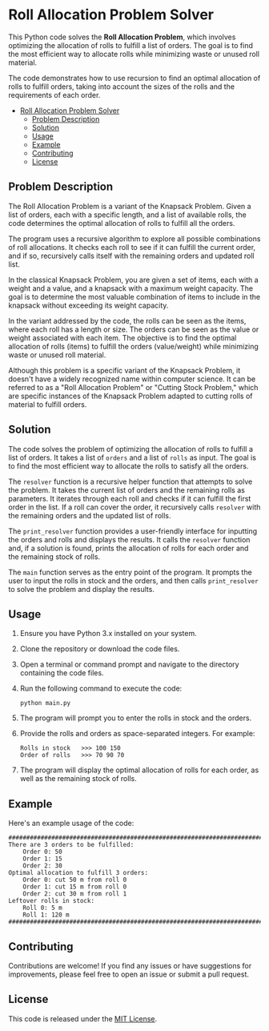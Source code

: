 
# Roll Allocation Problem Solver

This Python code solves the **Roll Allocation Problem**, which involves optimizing the allocation of rolls to fulfill a list of orders. The goal is to find the most efficient way to allocate rolls while minimizing waste or unused roll material.

The code demonstrates how to use recursion to find an optimal allocation of rolls to fulfill orders, taking into account the sizes of the rolls and the requirements of each order.

- [Roll Allocation Problem Solver](#roll-allocation-problem-solver)
  - [Problem Description](#problem-description)
  - [Solution](#solution)
  - [Usage](#usage)
  - [Example](#example)
  - [Contributing](#contributing)
  - [License](#license)


## Problem Description

The Roll Allocation Problem is a variant of the Knapsack Problem. Given a list of orders, each with a specific length, and a list of available rolls, the code determines the optimal allocation of rolls to fulfill all the orders.

The program uses a recursive algorithm to explore all possible combinations of roll allocations. It checks each roll to see if it can fulfill the current order, and if so, recursively calls itself with the remaining orders and updated roll list.

In the classical Knapsack Problem, you are given a set of items, each with a weight and a value, and a knapsack with a maximum weight capacity. The goal is to determine the most valuable combination of items to include in the knapsack without exceeding its weight capacity.

In the variant addressed by the code, the rolls can be seen as the items, where each roll has a length or size. The orders can be seen as the value or weight associated with each item. The objective is to find the optimal allocation of rolls (items) to fulfill the orders (value/weight) while minimizing waste or unused roll material.

Although this problem is a specific variant of the Knapsack Problem, it doesn't have a widely recognized name within computer science. It can be referred to as a "Roll Allocation Problem" or "Cutting Stock Problem," which are specific instances of the Knapsack Problem adapted to cutting rolls of material to fulfill orders.

## Solution

The code solves the problem of optimizing the allocation of rolls to fulfill a list of orders. It takes a list of `orders` and a list of `rolls` as input. The goal is to find the most efficient way to allocate the rolls to satisfy all the orders.

The `resolver` function is a recursive helper function that attempts to solve the problem. It takes the current list of orders and the remaining rolls as parameters. It iterates through each roll and checks if it can fulfill the first order in the list. If a roll can cover the order, it recursively calls `resolver` with the remaining orders and the updated list of rolls.

The `print_resolver` function provides a user-friendly interface for inputting the orders and rolls and displays the results. It calls the `resolver` function and, if a solution is found, prints the allocation of rolls for each order and the remaining stock of rolls.

The `main` function serves as the entry point of the program. It prompts the user to input the rolls in stock and the orders, and then calls `print_resolver` to solve the problem and display the results.





## Usage

1. Ensure you have Python 3.x installed on your system.
2. Clone the repository or download the code files.
3. Open a terminal or command prompt and navigate to the directory containing the code files.
4. Run the following command to execute the code:

   ```shell
   python main.py
   ```

5. The program will prompt you to enter the rolls in stock and the orders.
6. Provide the rolls and orders as space-separated integers. For example:

   ```shell
   Rolls in stock   >>> 100 150
   Order of rolls   >>> 70 90 70
   ```

7. The program will display the optimal allocation of rolls for each order, as well as the remaining stock of rolls.

## Example

Here's an example usage of the code:

```shell
################################################################################
There are 3 orders to be fulfilled:
    Order 0: 50
    Order 1: 15
    Order 2: 30
Optimal allocation to fulfill 3 orders:
    Order 0: cut 50 m from roll 0
    Order 1: cut 15 m from roll 0
    Order 2: cut 30 m from roll 1
Leftover rolls in stock:
    Roll 0: 5 m
    Roll 1: 120 m
################################################################################

```

## Contributing

Contributions are welcome! If you find any issues or have suggestions for improvements, please feel free to open an issue or submit a pull request.

## License

This code is released under the [MIT License](LICENSE).


